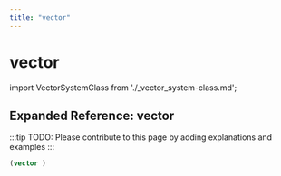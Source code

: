 ```yaml
---
title: "vector"
---
```


# vector

import VectorSystemClass from './_vector_system-class.md';

<VectorSystemClass />

## Expanded Reference: vector

:::tip
TODO: Please contribute to this page by adding explanations and examples
:::

```lisp
(vector )
```
